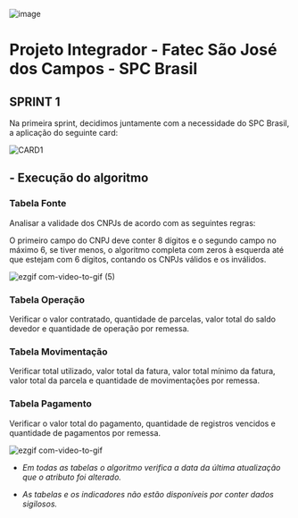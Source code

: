 ![image](https://user-images.githubusercontent.com/57918707/81295850-6e8c7d00-9047-11ea-98ea-f68549174851.png)


# Projeto Integrador - Fatec São José dos Campos - SPC Brasil


## SPRINT 1

Na primeira sprint, decidimos juntamente com a necessidade do SPC Brasil, a aplicação do seguinte card:


![CARD1 ](https://user-images.githubusercontent.com/57918707/82107072-5b3e7900-96fb-11ea-9e9b-278562bbdc99.png)


## - Execução do algoritmo

### Tabela Fonte

Analisar a validade dos CNPJs de acordo com as seguintes regras:

O primeiro campo do CNPJ deve conter 8 dígitos e o segundo campo no máximo 6, se tiver menos, o algoritmo completa com zeros à esquerda até que estejam com 6 dígitos, contando os CNPJs válidos e os inválidos. 


![ezgif com-video-to-gif (5)](https://user-images.githubusercontent.com/57918707/82106998-d2bfd880-96fa-11ea-88db-1056177454e8.gif)



### Tabela Operação
Verificar o valor contratado, quantidade de parcelas, valor total do saldo devedor e quantidade de operação por remessa.

### Tabela Movimentação
Verificar total utilizado, valor total da fatura, valor total mínimo da fatura, valor total da parcela e quantidade de movimentações por remessa.

### Tabela Pagamento 
Verificar o valor total do pagamento, quantidade de registros vencidos e quantidade de pagamentos por remessa.



![ezgif com-video-to-gif](https://user-images.githubusercontent.com/57918707/82107358-61cdf000-96fd-11ea-975e-172898360aaa.gif)






* *Em todas as tabelas o algoritmo verifica a data da última atualização que o atributo foi alterado.*

* *As tabelas e os indicadores não estão disponíveis por conter dados sigilosos.*

